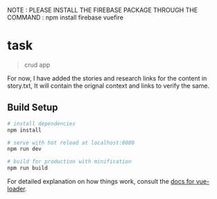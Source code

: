 NOTE : PLEASE INSTALL THE FIREBASE PACKAGE THROUGH THE COMMAND : npm install firebase vuefire 


# task

> crud app

For now, I have added the stories and research links for the content in story.txt, It will contain the orignal context and links to verify the same.

## Build Setup

``` bash
# install dependencies
npm install

# serve with hot reload at localhost:8080
npm run dev

# build for production with minification
npm run build
```````````````````````````````````````````````````````````



For detailed explanation on how things work, consult the [docs for vue-loader](http://vuejs.github.io/vue-loader).

